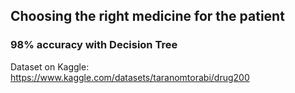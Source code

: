 ## Choosing the right medicine for the patient
### 98% accuracy with Decision Tree
Dataset on Kaggle: https://www.kaggle.com/datasets/taranomtorabi/drug200
